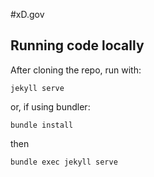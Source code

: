 #xD.gov

## Running code locally

After cloning the repo, run with:

```
jekyll serve
```

or, if using bundler:

```
bundle install
```

then

```
bundle exec jekyll serve
```
